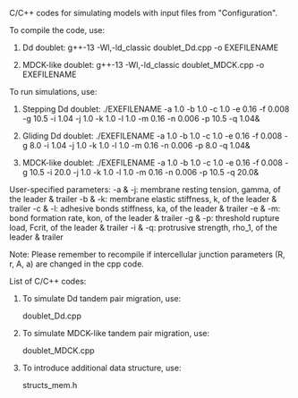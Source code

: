 C/C++ codes for simulating models with input files from "Configuration".

To compile the code, use:
  1. Dd doublet:
       g++-13 -Wl,-ld_classic doublet_Dd.cpp -o EXEFILENAME
     
  2. MDCK-like doublet:
       g++-13 -Wl,-ld_classic doublet_MDCK.cpp -o EXEFILENAME
     

To run simulations, use:
  1. Stepping Dd doublet:
      ./EXEFILENAME -a 1.0 -b 1.0 -c 1.0 -e 0.16 -f 0.008 -g 10.5 -i 1.04 -j 1.0 -k 1.0 -l 1.0 -m 0.16 -n 0.006 -p 10.5 -q 1.04&

  2. Gliding Dd doublet:
      ./EXEFILENAME -a 1.0 -b 1.0 -c 1.0 -e 0.16 -f 0.008 -g 8.0 -i 1.04 -j 1.0 -k 1.0 -l 1.0 -m 0.16 -n 0.006 -p 8.0 -q 1.04&

  3. MDCK-like doublet:
      ./EXEFILENAME -a 1.0 -b 1.0 -c 1.0 -e 0.16 -f 0.008 -g 10.5 -i 20.0 -j 1.0 -k 1.0 -l 1.0 -m 0.16 -n 0.006 -p 10.5 -q 20.0&

User-specified parameters:
  -a & -j: membrane resting tension, gamma, of the leader & trailer
  -b & -k: membrane elastic stiffness, k, of the leader & trailer
  -c & -l: adhesive bonds stiffness, ka, of the leader & trailer
  -e & -m: bond formation rate, kon, of the leader & trailer
  -g & -p: threshold rupture load, Fcrit, of the leader & trailer
  -i & -q: protrusive strength, rho_1, of the leader & trailer

Note:
  Please remember to recompile if intercellular junction parameters (R, r, A, a) are changed in the cpp code.


List of C/C++ codes:
1. To simulate Dd tandem pair migration, use:

    doublet_Dd.cpp
   
2. To simulate MDCK-like tandem pair migration, use:

    doublet_MDCK.cpp
   
3. To introduce additional data structure, use:

    structs_mem.h

